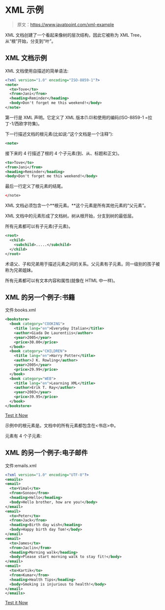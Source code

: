 # XML 示例

> 原文：<https://www.javatpoint.com/xml-example>

XML 文档创建了一个看起来像树的层次结构，因此它被称为 XML Tree，从“根”开始，分支到“叶”。

## XML 文档示例

XML 文档使用自描述的简单语法:

```xml
<?xml version="1.0" encoding="ISO-8859-1"?>
<note>
  <to>Tove</to>
  <from>Jani</from>
  <heading>Reminder</heading>
  <body>Don't forget me this weekend!</body>
</note>

```

第一行是 XML 声明。它定义了 XML 版本(1.0)和使用的编码(ISO-8859-1 =拉丁-1/西欧字符集)。

下一行描述文档的根元素(比如说:“这个文档是一个注释”):

```xml
<note>

```

接下来的 4 行描述了根的 4 个子元素(到、从、标题和正文)。

```xml
<to>Tove</to>
<from>Jani</from>
<heading>Reminder</heading>
<body>Don't forget me this weekend!</body>

```

最后一行定义了根元素的结尾。

```xml
</note>

```

XML 文档必须包含一个**根元素。**这个元素是所有其他元素的“父元素”。

XML 文档中的元素形成了文档树。树从根开始，分支到树的最低层。

所有元素都可以有子元素(子元素)。

```xml
<root>
  <child>
    <subchild>.....</subchild>
  </child>
</root>

```

术语父、子和兄弟用于描述元素之间的关系。父元素有子元素。同一级别的孩子被称为兄弟姐妹。

所有元素都可以有文本内容和属性(就像在 HTML 中一样)。

## XML 的另一个例子:书籍

文件:books.xml

```xml
<bookstore>
  <book category="COOKING">
    <title lang="en">Everyday Italian</title>
    <author>Giada De Laurentiis</author>
    <year>2005</year>
    <price>30.00</price>
  </book>
  <book category="CHILDREN">
    <title lang="en">Harry Potter</title>
    <author>J K. Rowling</author>
    <year>2005</year>
    <price>29.99</price>
  </book>
  <book category="WEB">
    <title lang="en">Learning XML</title>
    <author>Erik T. Ray</author>
    <year>2003</year>
    <price>39.95</price>
  </book>
</bookstore>

```

[Test it Now](https://www.javatpoint.com/xmlpages/books.xml)

示例中的根元素是<bookstore>。文档中的所有<book>元素都包含在<书店>中。</book></bookstore>

<book>元素有 4 个子元素:<title>、< author>、<year>和<price>。</price></year></title></book>

## XML 的另一个例子:电子邮件

文件:emails.xml

```xml
<?xml version="1.0" encoding="UTF-8"?>
<emails>
<email>
  <to>Vimal</to>
  <from>Sonoo</from>
  <heading>Hello</heading>
  <body>Hello brother, how are you!</body>
</email>
<email>
  <to>Peter</to>
  <from>Jack</from>
  <heading>Birth day wish</heading>
  <body>Happy birth day Tom!</body>
</email>
<email>
  <to>James</to>
  <from>Jaclin</from>
  <heading>Morning walk</heading>
  <body>Please start morning walk to stay fit!</body>
</email>
<email>
  <to>Kartik</to>
  <from>Kumar</from>
  <heading>Health Tips</heading>
  <body>Smoking is injurious to health!</body>
</email>
</emails>

```

[Test it Now](https://www.javatpoint.com/xmlpages/emails.xml)